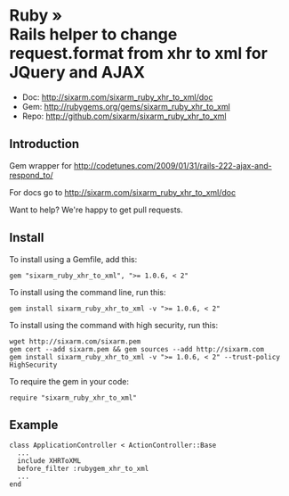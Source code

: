 # Ruby » <br> Rails helper to change request.format from xhr to xml for JQuery and AJAX

* Doc: <http://sixarm.com/sixarm_ruby_xhr_to_xml/doc>
* Gem: <http://rubygems.org/gems/sixarm_ruby_xhr_to_xml>
* Repo: <http://github.com/sixarm/sixarm_ruby_xhr_to_xml>
<!--HEADER-SHUT-->


## Introduction

Gem wrapper for http://codetunes.com/2009/01/31/rails-222-ajax-and-respond_to/

For docs go to <http://sixarm.com/sixarm_ruby_xhr_to_xml/doc>

Want to help? We're happy to get pull requests.


<!--INSTALL-OPEN-->

## Install

To install using a Gemfile, add this:

    gem "sixarm_ruby_xhr_to_xml", ">= 1.0.6, < 2"

To install using the command line, run this:

    gem install sixarm_ruby_xhr_to_xml -v ">= 1.0.6, < 2"

To install using the command with high security, run this:

    wget http://sixarm.com/sixarm.pem
    gem cert --add sixarm.pem && gem sources --add http://sixarm.com
    gem install sixarm_ruby_xhr_to_xml -v ">= 1.0.6, < 2" --trust-policy HighSecurity

To require the gem in your code:

    require "sixarm_ruby_xhr_to_xml"

<!--INSTALL-SHUT-->


## Example

    class ApplicationController < ActionController::Base
      ...
      include XHRToXML
      before_filter :rubygem_xhr_to_xml
      ...
    end
